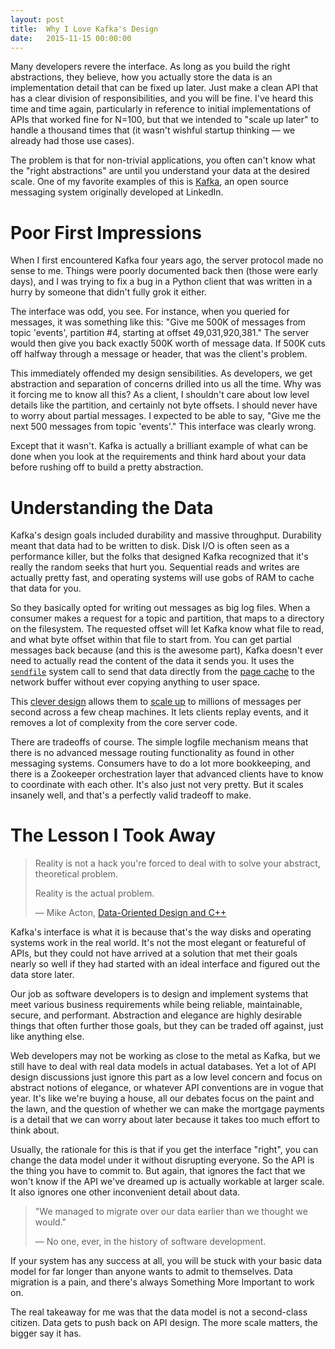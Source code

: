 ```yaml
---
layout: post
title:  Why I Love Kafka's Design
date:   2015-11-15 00:00:00
---
```


Many developers revere the interface. As long as you build the right
abstractions, they believe, how you actually store the data is an implementation
detail that can be fixed up later. Just make a clean API that has a clear
division of responsibilities, and you will be fine. I've heard this time and
time again, particularly in reference to initial implementations of APIs that
worked fine for N=100, but that we intended to "scale up later" to handle a
thousand times that (it wasn't wishful startup thinking — we already had those
use cases).

The problem is that for non-trivial applications, you often can't know what the
"right abstractions" are until you understand your data at the desired scale.
One of my favorite examples of this is [Kafka](http://kafka.apache.org/), an
open source messaging system originally developed at LinkedIn.


# Poor First Impressions

When I first encountered Kafka four years ago, the server protocol made no sense
to me. Things were poorly documented back then (those were early days), and I
was trying to fix a bug in a Python client that was written in a hurry by
someone that didn't fully grok it either.

The interface was odd, you see. For instance, when you queried for messages,
it was something like this: "Give me 500K of messages from topic 'events',
partition #4, starting at offset 49,031,920,381." The server would then give you
back exactly 500K worth of message data. If 500K cuts off halfway through a
message or header, that was the client's problem.

This immediately offended my design sensibilities. As developers, we get
abstraction and separation of concerns drilled into us all the time. Why was it
forcing me to know all this? As a client, I shouldn't care about low level
details like the partition, and certainly not byte offsets. I should never have
to worry about partial messages. I expected to be able to say, "Give me the next
500 messages from topic 'events'." This interface was clearly wrong.

Except that it wasn't. Kafka is actually a brilliant example of what can be done
when you look at the requirements and think hard about your data before rushing
off to build a pretty abstraction.

# Understanding the Data

Kafka's design goals included durability and massive throughput. Durability
meant that data had to be written to disk. Disk I/O is often seen as a
performance killer, but the folks that designed Kafka recognized that it's
really the random seeks that hurt you. Sequential reads and writes are actually
pretty fast, and operating systems will use gobs of RAM to cache that data for
you.

So they basically opted for writing out messages as big log files. When a
consumer makes a request for a topic and partition, that maps to a directory on
the filesystem. The requested offset will let Kafka know what file to read, and
what byte offset within that file to start from. You can get partial messages
back because (and this is the awesome part), Kafka doesn't ever need to actually
read the content of the data it sends you. It uses the
[`sendfile`](http://man7.org/linux/man-pages/man2/sendfile.2.html) system call
to send that data directly from the [page cache](https://en.wikipedia.org/wiki/Page_cache)
to the network buffer without ever copying anything to user space.

This [clever design](https://kafka.apache.org/08/design.html) allows them to
[scale up](https://engineering.linkedin.com/kafka/benchmarking-apache-kafka-2-million-writes-second-three-cheap-machines)
to millions of messages per second across a few cheap machines. It lets
clients replay events, and it removes a lot of complexity from the core server
code.

There are tradeoffs of course. The simple logfile mechanism means that there is
no advanced message routing functionality as found in other messaging systems.
Consumers have to do a lot more bookkeeping, and there is a Zookeeper
orchestration layer that advanced clients have to know to coordinate with each
other. It's also just not very pretty. But it scales insanely well, and that's
a perfectly valid tradeoff to make.

# The Lesson I Took Away

> Reality is not a hack you're forced to deal with to solve your abstract,
> theoretical problem.
>
> Reality is the actual problem.
>
> — Mike Acton, [Data-Oriented Design and C++](https://youtu.be/rX0ItVEVjHc?t=1120)

Kafka's interface is what it is because that's the way disks and operating
systems work in the real world. It's not the most elegant or featureful of APIs,
but they could not have arrived at a solution that met their goals nearly so
well if they had started with an ideal interface and figured out the data store
later.

Our job as software developers is to design and implement systems that meet
various business requirements while being reliable, maintainable, secure, and
performant. Abstraction and elegance are highly desirable things that often
further those goals, but they can be traded off against, just like anything
else.

Web developers may not be working as close to the metal as Kafka, but we still
have to deal with real data models in actual databases. Yet a lot of API design
discussions just ignore this part as a low level concern and focus on abstract
notions of elegance, or whatever API conventions are in vogue that year. It's
like we're buying a house, all our debates focus on the paint and the lawn, and
the question of whether we can make the mortgage payments is a detail that we
can worry about later because it takes too much effort to think about.

Usually, the rationale for this is that if you get the interface "right", you
can change the data model under it without disrupting everyone. So the API is
the thing you have to commit to. But again, that ignores the fact that we won't
know if the API we've dreamed up is actually workable at larger scale. It also
ignores one other inconvenient detail about data.

> "We managed to migrate over our data earlier than we thought we would."
>
> — No one, ever, in the history of software development.

If your system has any success at all, you will be stuck with your basic data
model for far longer than anyone wants to admit to themselves. Data migration is
a pain, and there's always Something More Important to work on.

The real takeaway for me was that the data model is not a second-class citizen.
Data gets to push back on API design. The more scale matters, the bigger say it
has.
